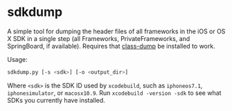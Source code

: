 # sdkdump

A simple tool for dumping the header files of all frameworks in the iOS or OS X SDK in a single step (all Frameworks, PrivateFrameworks, and SpringBoard, if available). Requires that [class-dump](https://github.com/nygard/class-dump) be installed to work.

Usage:

```sh
sdkdump.py [-s <sdk>] [-o <output_dir>]
```

Where `<sdk>` is the SDK ID used by `xcodebuild`, such as `iphoneos7.1`, `iphonesimulator`, or `macosx10.9`. Run `xcodebuild -version -sdk` to see what SDKs you currently have installed.